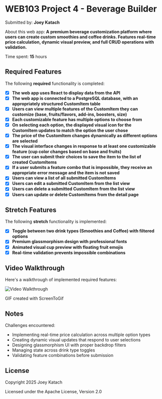 # WEB103 Project 4 - Beverage Builder

Submitted by: **Joey Katach**

About this web app: **A premium beverage customization platform where users can create custom smoothies and coffee drinks. Features real-time price calculation, dynamic visual preview, and full CRUD operations with validation.**

Time spent: **15** hours

## Required Features

The following **required** functionality is completed:

- [x] **The web app uses React to display data from the API**
- [x] **The web app is connected to a PostgreSQL database, with an appropriately structured CustomItem table**
- [x] **Users can view multiple features of the CustomItem they can customize (base, fruits/flavors, add-ins, boosters, size)**
- [x] **Each customizable feature has multiple options to choose from**
- [x] **On selecting each option, the displayed visual icon for the CustomItem updates to match the option the user chose**
- [x] **The price of the CustomItem changes dynamically as different options are selected**
- [x] **The visual interface changes in response to at least one customizable feature (cup color changes based on base and fruits)**
- [x] **The user can submit their choices to save the item to the list of created CustomItems**
- [x] **If a user submits a feature combo that is impossible, they receive an appropriate error message and the item is not saved**
- [x] **Users can view a list of all submitted CustomItems**
- [x] **Users can edit a submitted CustomItem from the list view**
- [x] **Users can delete a submitted CustomItem from the list view**
- [x] **Users can update or delete CustomItems from the detail page**

## Stretch Features

The following **stretch** functionality is implemented:

- [x] **Toggle between two drink types (Smoothies and Coffee) with filtered options**
- [x] **Premium glassmorphism design with professional fonts**
- [x] **Animated visual cup preview with floating fruit emojis**
- [x] **Real-time validation prevents impossible combinations**

## Video Walkthrough

Here's a walkthrough of implemented required features:

<img src='[walkthrough.gif](https://github.com/Joeyk321/smoothie-builder-app/blob/main/smootie+builder+walkthrough.gif?raw=true)' title='Video Walkthrough' width='' alt='Video Walkthrough' />

GIF created with ScreenToGif

## Notes

Challenges encountered:
- Implementing real-time price calculation across multiple option types
- Creating dynamic visual updates that respond to user selections
- Designing glassmorphism UI with proper backdrop filters
- Managing state across drink type toggles
- Validating feature combinations before submission

## License

Copyright 2025 Joey Katach

Licensed under the Apache License, Version 2.0
